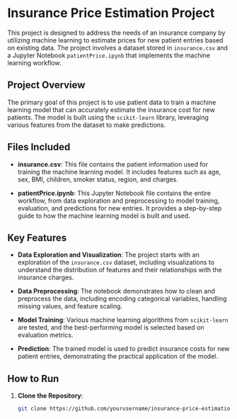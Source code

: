# Insurance Price Estimation Project

This project is designed to address the needs of an insurance company by utilizing machine learning to estimate prices for new patient entries based on existing data. The project involves a dataset stored in `insurance.csv` and a Jupyter Notebook `patientPrice.ipynb` that implements the machine learning workflow.

## Project Overview

The primary goal of this project is to use patient data to train a machine learning model that can accurately estimate the insurance cost for new patients. The model is built using the `scikit-learn` library, leveraging various features from the dataset to make predictions.

## Files Included

- **insurance.csv**: This file contains the patient information used for training the machine learning model. It includes features such as age, sex, BMI, children, smoker status, region, and charges.

- **patientPrice.ipynb**: This Jupyter Notebook file contains the entire workflow, from data exploration and preprocessing to model training, evaluation, and predictions for new entries. It provides a step-by-step guide to how the machine learning model is built and used.

## Key Features

- **Data Exploration and Visualization**: The project starts with an exploration of the `insurance.csv` dataset, including visualizations to understand the distribution of features and their relationships with the insurance charges.

- **Data Preprocessing**: The notebook demonstrates how to clean and preprocess the data, including encoding categorical variables, handling missing values, and feature scaling.

- **Model Training**: Various machine learning algorithms from `scikit-learn` are tested, and the best-performing model is selected based on evaluation metrics.

- **Prediction**: The trained model is used to predict insurance costs for new patient entries, demonstrating the practical application of the model.

## How to Run

1. **Clone the Repository**:
   ```bash
   git clone https://github.com/yourusername/insurance-price-estimation.git
